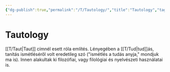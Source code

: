 ```yaml
---
{"dg-publish":true,"permalink":"/T/Tautology/","title":"Tautology","tags":["dg_uploaded"],"created":"2023-10-28T07:54","updated":"2023-10-28T07:54"}
---
```



# Tautology

[[T/Taut\|Taut]] címnél esett róla említés. Lényegében a [[T/Tud\|tud]]ás, tanítás ismétléséről volt eredetileg szó ("ismétlés a tudás anyja," mondjuk ma is). Innen alakultak ki filozófiai, vagy filológiai és nyelvészeti használatai is.  